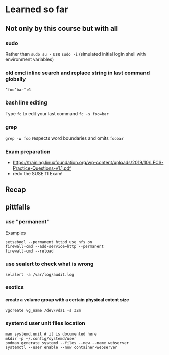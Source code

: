 # Learned so far
## Not only by this course but with all

### sudo
Rather than `sudo su -` use `sudo -i` (simulated initial login shell with environment variables)

### old cmd inline search and replace string in last command globally
`^foo^bar^:G`

### bash line editing
Type `fc` to edit your last command
`fc -s foo=bar`

### grep
`grep -w foo` respects word boundaries and omits `foobar`

### Exam preparation
* https://training.linuxfoundation.org/wp-content/uploads/2019/10/LFCS-Practice-Questions-v1.1.pdf
* redo the SUSE 11 Exam!

## Recap

## pittfalls
### use "permanent"
Examples
```
setsebool --permanent httpd_use_nfs on
firewall-cmd --add-service=http --permanent
firewall-cmd --reload
```

### use sealert to check what is wrong
```
selalert -a /var/log/audit.log
```

### exotics
#### create a volume group with a certain physical extent size
```
vgcreate vg_name /dev/vda1 -s 32m
```

### systemd user unit files location
```
man systemd.unit # it is documented here
mkdir -p ~/.config/systemd/user
podman generate systemd --files --new --name webserver
systemctl --user enable --now container-webserver
```
